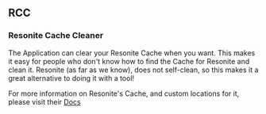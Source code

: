 ## RCC
### Resonite Cache Cleaner

The Application can clear your Resonite Cache when you want. This makes it easy for people who don't know how to find the Cache for Resonite and clean it.
Resonite (as far as we know), does not self-clean, so this makes it a great alternative to doing it with a tool!

For more information on Resonite's Cache, and custom locations for it, please visit their [Docs](https://wiki.resonite.com/Relocate_Resonite_Folders)  
